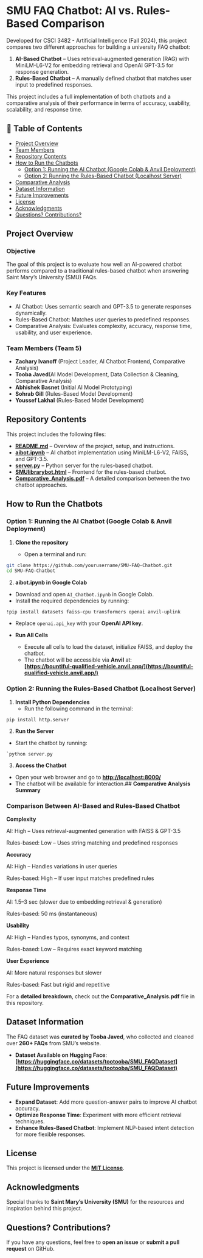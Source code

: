 
# **SMU FAQ Chatbot: AI vs. Rules-Based Comparison**

Developed for CSCI 3482 - Artificial Intelligence (Fall 2024), this project compares two different approaches for building a university FAQ chatbot:

1.  **AI-Based Chatbot** – Uses retrieval-augmented generation (RAG) with MiniLM-L6-V2 for embedding retrieval and OpenAI GPT-3.5 for response generation.
2.  **Rules-Based Chatbot** – A manually defined chatbot that matches user input to predefined responses.

This project includes a full implementation of both chatbots and a comparative analysis of their performance in terms of accuracy, usability, scalability, and response time.



## **📑 Table of Contents**
- [Project Overview](#project-overview)
- [Team Members](#team-members-team-5)
- [Repository Contents](#repository-contents)
- [How to Run the Chatbots](#how-to-run-the-chatbots)
  - [Option 1: Running the AI Chatbot (Google Colab & Anvil Deployment)](#option-1-running-the-ai-chatbot-google-colab--anvil-deployment)
  - [Option 2: Running the Rules-Based Chatbot (Localhost Server)](#option-2-running-the-rules-based-chatbot-localhost-server)
- [Comparative Analysis](#comparative-analysis-summary)
- [Dataset Information](#dataset-information)
- [Future Improvements](#future-improvements)
- [License](#license)
- [Acknowledgments](#acknowledgments)
- [Questions? Contributions?](#questions-contributions)

## **Project Overview**

### **Objective**

The goal of this project is to evaluate how well an AI-powered chatbot performs compared to a traditional rules-based chatbot when answering Saint Mary’s University (SMU) FAQs.

### **Key Features**

-   AI Chatbot: Uses semantic search and GPT-3.5 to generate responses dynamically.
-   Rules-Based Chatbot: Matches user queries to predefined responses.
-   Comparative Analysis: Evaluates complexity, accuracy, response time, usability, and user experience.

### **Team Members (Team 5)**

-   **Zachary Ivanoff** (Project Leader, AI Chatbot Frontend, Comparative Analysis)
-   **Tooba Javed**(AI Model Development, Data Collection & Cleaning, Comparative Analysis)
-   **Abhishek Basnet** (Initial AI Model Prototyping)
-   **Sohrab Gill** (Rules-Based Model Development)
-   **Youssef Lakhal** (Rules-Based Model Development)




## **Repository Contents**

This project includes the following files:

-   [**README.md**](https://github.com/toobajaved/SMU-FAQ-Chatbot/blob/main/README.md) – Overview of the project, setup, and instructions.
-   [**aibot.ipynb**](https://github.com/toobajaved/SMU-FAQ-Chatbot/blob/main/aibot.ipynb) – AI chatbot implementation using MiniLM-L6-V2, FAISS, and GPT-3.5.
-   [**server.py**](https://github.com/toobajaved/SMU-FAQ-Chatbot/blob/main/server.py) – Python server for the rules-based chatbot.
-   [**SMUlibrarybot.html**](https://github.com/toobajaved/SMU-FAQ-Chatbot/blob/main/SMUlibrarybot.html) – Frontend for the rules-based chatbot.
-   [**Comparative_Analysis.pdf**](https://github.com/toobajaved/SMU-FAQ-Chatbot/blob/main/Comparative_Analysis.pdf) – A detailed comparison between the two chatbot approaches.




## **How to Run the Chatbots**

### **Option 1: Running the AI Chatbot (Google Colab & Anvil Deployment)**

1.  **Clone the repository**
    
    -   Open a terminal and run:
```bash
git clone https://github.com/yourusername/SMU-FAQ-Chatbot.git
cd SMU-FAQ-Chatbot
```
2. **aibot.ipynb in Google Colab**

-   Download and open `AI_Chatbot.ipynb` in Google Colab.
-   Install the required dependencies by running:
```
!pip install datasets faiss-cpu transformers openai anvil-uplink
```

-    Replace `openai.api_key` with your **OpenAI API key**.
-   **Run All Cells**
    
    -   Execute all cells to load the dataset, initialize FAISS, and deploy the chatbot.
    -   The chatbot will be accessible via **Anvil** at:  
        **[https://bountiful-qualified-vehicle.anvil.app/](https://bountiful-qualified-vehicle.anvil.app/)**

        



### **Option 2: Running the Rules-Based Chatbot (Localhost Server)**

1.  **Install Python Dependencies**
    -   Run the following command in the terminal:
   ```
   pip install http.server
   ```
  2.  **Run the Server**

-   Start the chatbot by running:
   ```
   `python server.py
   ```
   3. **Access the Chatbot**

-   Open your web browser and go to **[http://localhost:8000/](http://localhost:8000/)**
-   The chatbot will be available for interaction.## **Comparative Analysis Summary**





### **Comparison Between AI-Based and Rules-Based Chatbot**



**Complexity**

AI: High – Uses retrieval-augmented generation with FAISS & GPT-3.5

Rules-based: Low – Uses string matching and predefined responses

**Accuracy**

AI: High – Handles variations in user queries

Rules-based: High – If user input matches predefined rules

**Response Time**

AI: 1.5–3 sec (slower due to embedding retrieval & generation)

Rules-based: 50 ms (instantaneous)

**Usability**

AI: High – Handles typos, synonyms, and context

Rules-based: Low – Requires exact keyword matching

**User Experience**

AI: More natural responses but slower

Rules-based: Fast but rigid and repetitive

For a **detailed breakdown**, check out the **Comparative_Analysis.pdf** file in this repository.





## **Dataset Information**

The FAQ dataset was **curated by Tooba Javed**, who collected and cleaned over **260+ FAQs** from SMU’s website.

-   **Dataset Available on Hugging Face**:  
    **[https://huggingface.co/datasets/tootooba/SMU_FAQDataset](https://huggingface.co/datasets/tootooba/SMU_FAQDataset)**





## **Future Improvements**

-   **Expand Dataset**: Add more question-answer pairs to improve AI chatbot accuracy.
-   **Optimize Response Time**: Experiment with more efficient retrieval techniques.
-   **Enhance Rules-Based Chatbot**: Implement NLP-based intent detection for more flexible responses.





## **License**

This project is licensed under the [**MIT License**](https://github.com/toobajaved/SMU-FAQ-Chatbot/blob/main/LICENSE).





## **Acknowledgments**

Special thanks to **Saint Mary’s University (SMU)** for the resources and inspiration behind this project.





## **Questions? Contributions?**

If you have any questions, feel free to **open an issue** or **submit a pull request** on GitHub.
   
